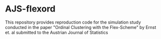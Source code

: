 # AJS-flexord
This repository provides reproduction code for the simulation study conducted in the paper "Ordinal Clustering with the Flex-Scheme" by Ernst et. al submitted to the Austrian Journal of Statistics
